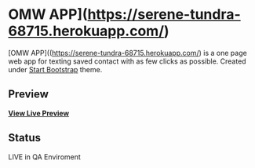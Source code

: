 # OMW APP](https://serene-tundra-68715.herokuapp.com/)

[OMW APP]((https://serene-tundra-68715.herokuapp.com/) is a one page web app for texting saved contact with as few clicks as possible. Created under [Start Bootstrap](http://startbootstrap.com/) theme.

## Preview

**[View Live Preview](https://serene-tundra-68715.herokuapp.com/)**

## Status
LIVE in QA Enviroment